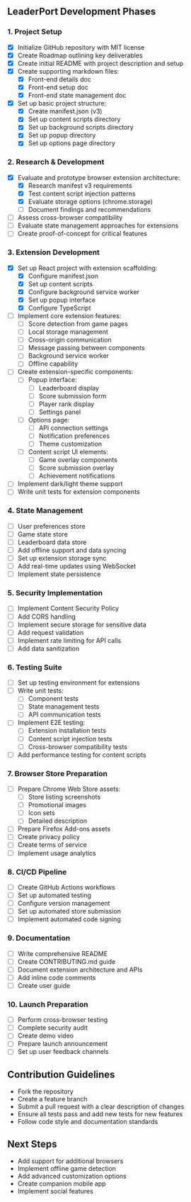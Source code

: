 ## LeaderPort Development Phases

### 1. Project Setup 
- [x] Initialize GitHub repository with MIT license
- [x] Create Roadmap outlining key deliverables
- [x] Create initial README with project description and setup
- [x] Create supporting markdown files:
  - [x] Front-end details doc
  - [x] Front-end setup doc
  - [x] Front-end state management doc
- [x] Set up basic project structure:
  - [x] Create manifest.json (v3)
  - [x] Set up content scripts directory
  - [x] Set up background scripts directory
  - [x] Set up popup directory
  - [x] Set up options page directory

### 2. Research & Development
- [x] Evaluate and prototype browser extension architecture:
  - [x] Research manifest v3 requirements
  - [x] Test content script injection patterns
  - [x] Evaluate storage options (chrome.storage)
  - [ ] Document findings and recommendations
- [ ] Assess cross-browser compatibility
- [ ] Evaluate state management approaches for extensions
- [ ] Create proof-of-concept for critical features

### 3. Extension Development 
- [x] Set up React project with extension scaffolding:
  - [x] Configure manifest.json
  - [x] Set up content scripts
  - [x] Configure background service worker
  - [x] Set up popup interface
  - [x] Configure TypeScript
- [ ] Implement core extension features:
  - [ ] Score detection from game pages
  - [ ] Local storage management
  - [ ] Cross-origin communication
  - [ ] Message passing between components
  - [ ] Background service worker
  - [ ] Offline capability
- [ ] Create extension-specific components:
  - [ ] Popup interface:
    - [ ] Leaderboard display
    - [ ] Score submission form
    - [ ] Player rank display
    - [ ] Settings panel
  - [ ] Options page:
    - [ ] API connection settings
    - [ ] Notification preferences
    - [ ] Theme customization
  - [ ] Content script UI elements:
    - [ ] Game overlay components
    - [ ] Score submission overlay
    - [ ] Achievement notifications
- [ ] Implement dark/light theme support
- [ ] Write unit tests for extension components

### 4. State Management
  - [ ] User preferences store
  - [ ] Game state store
  - [ ] Leaderboard data store
- [ ] Add offline support and data syncing
- [ ] Set up extension storage sync
- [ ] Add real-time updates using WebSocket
- [ ] Implement state persistence

### 5. Security Implementation
- [ ] Implement Content Security Policy
- [ ] Add CORS handling
- [ ] Implement secure storage for sensitive data
- [ ] Add request validation
- [ ] Implement rate limiting for API calls
- [ ] Add data sanitization

### 6. Testing Suite
- [ ] Set up testing environment for extensions
- [ ] Write unit tests:
  - [ ] Component tests
  - [ ] State management tests
  - [ ] API communication tests
- [ ] Implement E2E testing:
  - [ ] Extension installation tests
  - [ ] Content script injection tests
  - [ ] Cross-browser compatibility tests
- [ ] Add performance testing for content scripts

### 7. Browser Store Preparation
- [ ] Prepare Chrome Web Store assets:
  - [ ] Store listing screenshots
  - [ ] Promotional images
  - [ ] Icon sets
  - [ ] Detailed description
- [ ] Prepare Firefox Add-ons assets
- [ ] Create privacy policy
- [ ] Create terms of service
- [ ] Implement usage analytics

### 8. CI/CD Pipeline 
- [ ] Create GitHub Actions workflows
- [ ] Set up automated testing
- [ ] Configure version management
- [ ] Set up automated store submission
- [ ] Implement automated code signing

### 9. Documentation
- [ ] Write comprehensive README
- [ ] Create CONTRIBUTING.md guide
- [ ] Document extension architecture and APIs
- [ ] Add inline code comments
- [ ] Create user guide

### 10. Launch Preparation
- [ ] Perform cross-browser testing
- [ ] Complete security audit
- [ ] Create demo video
- [ ] Prepare launch announcement
- [ ] Set up user feedback channels

## Contribution Guidelines
- Fork the repository
- Create a feature branch
- Submit a pull request with a clear description of changes
- Ensure all tests pass and add new tests for new features
- Follow code style and documentation standards

## Next Steps
- Add support for additional browsers
- Implement offline game detection
- Add advanced customization options
- Create companion mobile app
- Implement social features
